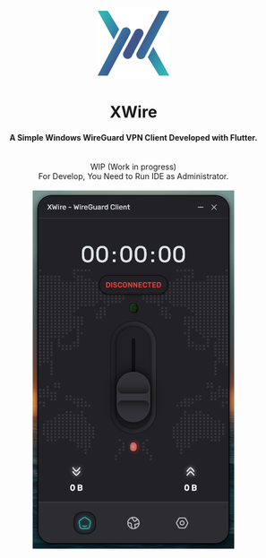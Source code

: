 <center><img width="128" src="images/logo.png"/></center>

<center><h1>XWire</h1></center>

<center><h4>A Simple Windows WireGuard VPN Client Developed with Flutter.</h4></center>

</br>

<center>WIP (Work in progress)</center>
<center>For Develop, You Need to Run IDE as Administrator.</center>

</br>

<center><img src="screenshots/image.png"/></center>